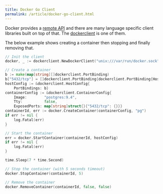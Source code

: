 ```yaml
---
title: Docker Go Client
permalink: /article/docker-go-client.html
---
```


Docker provides a [remote API](https://docs.docker.com/reference/api/docker_remote_api/)
and there are many language specific client libraries built on top of that.
The [dockerclient](https://github.com/samalba/dockerclient) is one of them.

The below example shows creating a container then stopping and finally
removing that.

```go
// Init the client
docker, _ := dockerclient.NewDockerClient("unix:///var/run/docker.sock", nil)

// Create a container
b := make(map[string][]dockerclient.PortBinding)
b["5432/tcp"] = []dockerclient.PortBinding{dockerclient.PortBinding{HostPort: "5432"}}
hostConfig := &dockerclient.HostConfig{
	PortBindings: b}
containerConfig := &dockerclient.ContainerConfig{
	Image:        "postgres:9.4",
	Tty:          false,
	ExposedPorts: map[string]struct{}{"5432/tcp": {}}}
containerId, err := docker.CreateContainer(containerConfig, "pg")
if err != nil {
	log.Fatal(err)
}

// Start the container
err = docker.StartContainer(containerId, hostConfig)
if err != nil {
	log.Fatal(err)
}

time.Sleep(7 * time.Second)

// Stop the container (with 5 seconds timeout)
docker.StopContainer(containerId, 5)

// Remove the container
docker.RemoveContainer(containerId, false, false)
```

